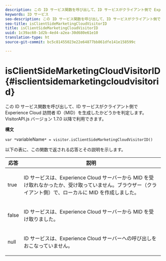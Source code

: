```yaml
---
description: この ID サービス関数を呼び出して、ID サービスがクライアント側で Experience Cloud 訪問者 ID（MID）を生成したかどうかを判定します。VisitorAPI.js バージョン 1.7.0 以降で利用できます。
keywords: ID サービス
seo-description: この ID サービス関数を呼び出して、ID サービスがクライアント側で Experience Cloud 訪問者 ID（MID）を生成したかどうかを判定します。VisitorAPI.js バージョン 1.7.0 以降で利用できます。
seo-title: isClientSideMarketingCloudVisitorID
title: isClientSideMarketingCloudVisitorID
uuid: 1c39ac60-1d2b-4ed4-a2ea-30d680e61e10
translation-type: ht
source-git-commit: bc5c81455023e22e64877bb861dfe141e158599c

---
```



# isClientSideMarketingCloudVisitorID{#isclientsidemarketingcloudvisitorid}

この ID サービス関数を呼び出して、ID サービスがクライアント側で Experience Cloud 訪問者 ID（MID）を生成したかどうかを判定します。VisitorAPI.js バージョン 1.7.0 以降で利用できます。

**構文**

`var *`variableName`* = visitor.isClientSideMarketingCloudVisitorID()`

以下の表に、この関数で返される応答とその説明を示します。

<table id="table_5D08A5DD6FD04F94818B0E8B790D3136"> 
 <thead> 
  <tr> 
   <th colname="col1" class="entry"> 応答 </th> 
   <th colname="col2" class="entry"> 説明 </th> 
  </tr> 
 </thead>
 <tbody> 
  <tr> 
   <td colname="col1"> <p> <span class="codeph"> true</span> </p> </td> 
   <td colname="col2"> <p>ID サービスは、<span class="keyword">Experience Cloud</span> サーバーから MID を受け取れなかったか、受け取っていません。ブラウザー（クライアント側）で、ローカルに MID を作成しました。 </p> </td> 
  </tr> 
  <tr> 
   <td colname="col1"> <p> <span class="codeph"> false</span> </p> </td> 
   <td colname="col2"> <p>ID サービスは、<span class="keyword">Experience Cloud</span> サーバーから MID を受け取りました。 </p> </td> 
  </tr> 
  <tr> 
   <td colname="col1"> <p> <span class="codeph"> null</span> </p> </td> 
   <td colname="col2"> <p>ID サービスは、<span class="keyword">Experience Cloud</span> サーバーへの呼び出しをおこなっていません。 </p> </td> 
  </tr> 
 </tbody> 
</table>

